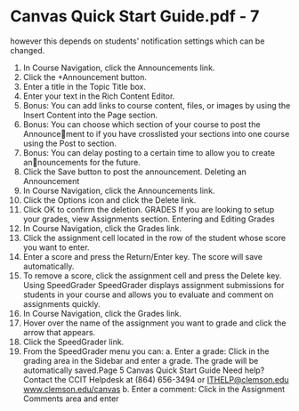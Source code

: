 # Canvas Quick Start Guide.pdf - 7

however this depends on students’ notification settings which can be changed.
1. In Course Navigation, click the Announcements link.
2. Click the +Announcement button.
3. Enter a title in the Topic Title box.
4. Enter your text in the Rich Content Editor.
5. Bonus: You can add links to course content, files, or images by using the 
Insert Content into the Page section.
6. Bonus: You can choose which section of your course to post the Announcement to if you have crosslisted your sections into one course using the 
Post to section.
7. Bonus: You can delay posting to a certain time to allow you to create announcements for the future.
8. Click the Save button to post the announcement.
Deleting an Announcement
1. In Course Navigation, click the Announcements link.
2. Click the Options icon and click the Delete link.
3. Click OK to confirm the deletion.
GRADES
If you are looking to setup your grades, view Assignments section.
Entering and Editing Grades
1. In Course Navigation, click the Grades link.
2. Click the assignment cell located in the row of the student whose score 
you want to enter.
3. Enter a score and press the Return/Enter key. The score will 
save automatically.
4. To remove a score, click the assignment cell and press the Delete key.
Using SpeedGrader
SpeedGrader displays assignment submissions for students in your course and 
allows you to evaluate and comment on assignments quickly.
1. In Course Navigation, click the Grades link.
2. Hover over the name of the assignment you want to grade and click the 
arrow that appears.
3. Click the SpeedGrader link.
4. From the SpeedGrader menu you can:
a. Enter a grade: Click in the grading area in the Sidebar and enter a 
grade. The grade will be automatically saved.Page 5
Canvas Quick Start Guide
Need help? Contact the CCIT Helpdesk at (864) 656-3494 or ITHELP@clemson.edu www.clemson.edu/canvas
b. Enter a comment: Click in the Assignment Comments area and enter